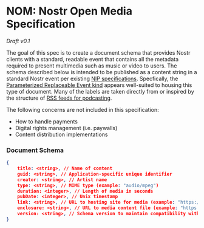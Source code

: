 # NOM: Nostr Open Media Specification

_Draft v0.1_

The goal of this spec is to create a document schema that provides Nostr clients with a standard, readable event that contains all the metadata required to present multimedia such as music or video to users. The schema described below is intended to be published as a content string in a standard Nostr event per existing [NIP specifications](https://github.com/nostr-protocol/nips). Specfically, the [Parameterized Replaceable Event kind](https://github.com/nostr-protocol/nips/blob/master/33.md) appears well-suited to housing this type of document. Many of the labels are taken directly from or inspired by the structure of [RSS feeds for podcasting](https://github.com/Podcastindex-org/podcast-namespace/blob/main/docs/1.0.md).

The following concerns are not included in this specification:

- How to handle payments
- Digital rights management (i.e. paywalls)
- Content distribution implementations

### Document Schema

```json
{
    title: <string>, // Name of content
    guid: <string>, // Application-specific unique identifier
    creator: <string>, // Artist name
    type: <string>, // MIME type (example: "audio/mpeg")
    duration: <integer>, // Length of media in seconds
    pubDate: <integer>, // Unix timestamp
    link: <string>, // URL to hosting site for media (example: "https://mysite.com/my-song-page")
    enclosure: <string>, // URL to media content file (example: "https://cdn.com/mysong.mp3")
    version: <string>, // Schema version to maintain compatibility with clients
}
```
